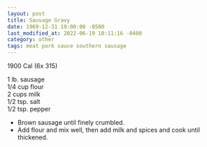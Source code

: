 ```yaml
---
layout: post
title: Sausage Gravy
date: 1969-12-31 19:00:00 -0500
last_modified_at: 2022-06-19 10:11:16 -0400
category: other
tags: meat pork sauce southern sausage
---
```

1900 Cal (6x 315)
  
1 lb. sausage  
1/4 cup flour  
2 cups milk  
1/2 tsp. salt  
1/2 tsp. pepper  

 * Brown sausage until finely crumbled.
 * Add flour and mix well, then add milk and spices and cook until thickened.

